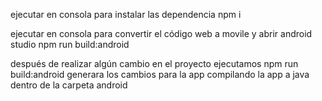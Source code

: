 ejecutar en consola para instalar las dependencia
npm i

ejecutar en consola para convertir el código web a movile y abrir android studio
npm run build:android




después de realizar algún cambio en el proyecto ejecutamos 
npm run build:android generara los cambios para la app compilando la app a java dentro de la carpeta android
